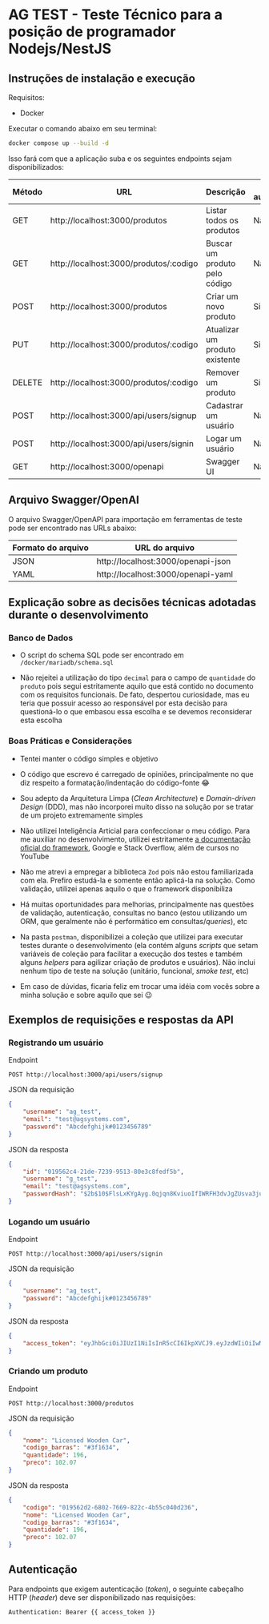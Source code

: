 # AG TEST - Teste Técnico para a posição de programador Nodejs/NestJS

## Instruções de instalação e execução

Requisitos:
- Docker

Executar o comando abaixo em seu terminal:
```sh
docker compose up --build -d
```
  
Isso fará com que a aplicação suba e os seguintes endpoints sejam disponibilizados:

| Método | URL                                    | Descrição                      | Requer autenticação/token |
| ------ | -------------------------------------- | ------------------------------ | ------------------------- |
| GET    | http://localhost:3000/produtos         | Listar todos os produtos       | Não                       |
| GET    | http://localhost:3000/produtos/:codigo | Buscar um produto pelo código  | Não                       |
| POST   | http://localhost:3000/produtos         | Criar um novo produto          | Sim                       |
| PUT    | http://localhost:3000/produtos/:codigo | Atualizar um produto existente | Sim                       |
| DELETE | http://localhost:3000/produtos/:codigo | Remover um produto             | Sim                       |
| POST   | http://localhost:3000/api/users/signup | Cadastrar um usuário           | Não                       |
| POST   | http://localhost:3000/api/users/signin | Logar um usuário               | Não                       |
| GET    | http://localhost:3000/openapi          | Swagger UI                     | Não                       |

## Arquivo Swagger/OpenAI

O arquivo Swagger/OpenAPI para importação em ferramentas de teste pode ser encontrado nas URLs abaixo:

| Formato do arquivo | URL do arquivo                      |
| ------------------ | ----------------------------------- |
| JSON               | http://localhost:3000/openapi-json  |
| YAML               | http://localhost:3000/openapi-yaml  |

## Explicação sobre as decisões técnicas adotadas durante o desenvolvimento

### Banco de Dados

- O script do schema SQL pode ser encontrado em ```/docker/mariadb/schema.sql```

- Não rejeitei a utilização do tipo ```decimal``` para o campo de ```quantidade``` do ```produto``` pois segui estritamente aquilo que está contido no documento com os requisitos funcionais. De fato, despertou curiosidade, mas eu teria que possuir acesso ao responsável por esta decisão para questioná-lo o que embasou essa escolha e se devemos reconsiderar esta escolha

### Boas Práticas e Considerações

- Tentei manter o código simples e objetivo

- O código que escrevo é carregado de opiniões, principalmente no que diz respeito a formatação/indentação do código-fonte 😂

- Sou adepto da Arquitetura Limpa (_Clean Architecture_) e _Domain-driven Design_ (DDD), mas não incorporei muito disso na solução por se tratar de um projeto extremamente simples

- Não utilizei Inteligência Articial para confeccionar o meu código. Para me auxiliar no desenvolvimento, utilizei estritamente [a documentação oficial do framework](https://docs.nestjs.com/), Google e Stack Overflow, além de cursos no YouTube

- Não me atrevi a empregar a biblioteca ```Zod``` pois não estou familiarizada com ela. Prefiro estudá-la e somente então aplicá-la na solução. Como validação, utilizei apenas aquilo o que o framework disponibiliza

- Há muitas oportunidades para melhorias, principalmente nas questões de validação, autenticação, consultas no banco (estou utilizando um ORM, que geralmente não é performático em consultas/_queries_), etc

- Na pasta ```postman```, disponibilizei a coleção que utilizei para executar testes durante o desenvolvimento (ela contém alguns _scripts_ que setam variáveis de coleção para facilitar a execução dos testes e também alguns _helpers_ para agilizar criação de produtos e usuários). Não inclui nenhum tipo de teste na solução (unitário, funcional, _smoke test_, etc)

- Em caso de dúvidas, ficaria feliz em trocar uma idéia com vocês sobre a minha solução e sobre aquilo que sei 😉


## Exemplos de requisições e respostas da API

### Registrando um usuário

Endpoint

```
POST http://localhost:3000/api/users/signup
```

JSON da requisição
```json
{
    "username": "ag_test",
    "email": "test@agsystems.com",
    "password": "Abcdefghijk#0123456789"
}
```

JSON da resposta
```json
{
    "id": "019562c4-21de-7239-9513-80e3c8fedf5b",
    "username": "g_test",
    "email": "test@agsystems.com",
    "passwordHash": "$2b$10$FlsLxKYgAyg.0qjqn8KviuoIfIWRFH3dvJgZUsva3juhw0EGaT3p6"
}
```

### Logando um usuário

Endpoint

```
POST http://localhost:3000/api/users/signin
```

JSON da requisição
```json
{
    "username": "ag_test",
    "password": "Abcdefghijk#0123456789"
}
```

JSON da resposta
```json
{
    "access_token": "eyJhbGciOiJIUzI1NiIsInR5cCI6IkpXVCJ9.eyJzdWIiOiIwMTk1NjJjNC0yMWRlLTcyMzktOTUxMy04MGUzYzhmZWRmNWIiLCJ1c2VybmFtZSI6IiRNYWRpZS5Ucm9tcDg0IiwiZW1haWwiOiIkUGF1bGE3NUBob3RtYWlsLmNvbSIsImlhdCI6MTc0MTExODc4OSwiZXhwIjoxNzQxMTIyMzg5LCJhdWQiOiJhZ190ZXN0IiwiaXNzIjoiYWdfdGVzdCJ9.NOrSyCq4p5h_fA0Sb-XC6ICzCLBrPm4F-zWl2Z52EhA"
}
```

### Criando um produto

Endpoint

```
POST http://localhost:3000/produtos
```

JSON da requisição
```json
{    
    "nome": "Licensed Wooden Car",
    "codigo_barras": "#3f1634",
    "quantidade": 196,
    "preco": 102.07
}
```

JSON da resposta
```json
{
    "codigo": "019562d2-6802-7669-822c-4b55c040d236",
    "nome": "Licensed Wooden Car",
    "codigo_barras": "#3f1634",
    "quantidade": 196,
    "preco": 102.07
}
```

## Autenticação

Para endpoints que exigem autenticação (_token_), o seguinte cabeçalho HTTP (_header_) deve ser disponibilizado nas requisições:

```http
Authentication: Bearer {{ access_token }}
```

